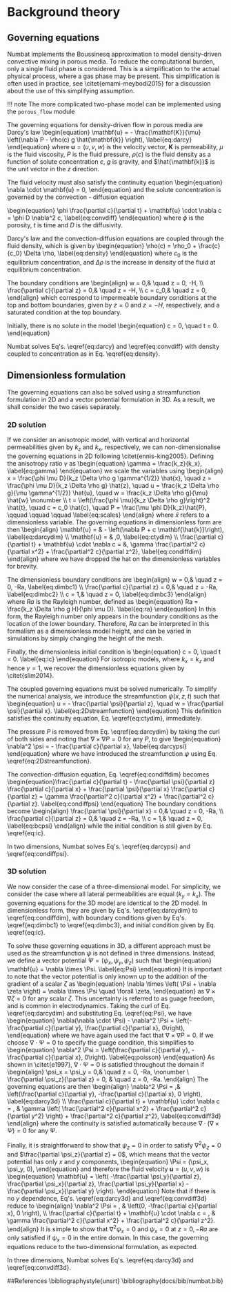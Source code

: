 # Background theory

## Governing equations

Numbat implements the Boussinesq approximation to model density-driven
convective mixing in porous media. To reduce the computational burden, only a single fluid phase is considered. This is a simplification to the actual physical process, where a gas phase may be present. This simplification is often used in practice, see \citet{emami-meybodi2015} for a discussion about the use of this simplifying assumption.

!!! note
    The more complicated two-phase model can be implemented using the `porous_flow` module

The governing equations for density-driven flow in porous media are
Darcy's law
\begin{equation}
\mathbf{u} = - \frac{\mathbf{K}}{\mu} \left(\nabla P - \rho(c) g \hat{\mathbf{k}} \right),
\label{eq:darcy}
\end{equation}
where $\mathbf{u} = (u, v, w)$ is the velocity vector, $\mathbf{K}$ is
permeability, $\mu$ is the fluid viscosity, $P$ is the fluid pressure,
$\rho(c)$ is the fluid density as a function of solute concentration
$c$, $g$ is gravity, and $\hat{\mathbf{k}}$ is the unit vector in the
$z$ direction.

The fluid velocity must also satisfy the continuity equation
\begin{equation}
\nabla \cdot \mathbf{u} = 0,
\end{equation}
and the solute concentration is governed by the convection - diffusion
equation

\begin{equation}
\phi \frac{\partial c}{\partial t} + \mathbf{u} \cdot \nabla c = \phi D \nabla^2 c,
\label{eq:convdiff}
\end{equation}
where $\phi$ is the porosity, $t$ is time and $D$ is the diffusivity.

Darcy's law and the convection-diffusion equations are coupled through
the fluid density, which is given by
\begin{equation}
\rho(c) = \rho_0 + \frac{c}{c_0} \Delta \rho,
\label{eq:density}
\end{equation}
where $c_0$ is the equilibrium concentration, and $\Delta \rho$ is the
increase in density of the fluid at equilibrium concentration.

The boundary conditions are
\begin{align}
w = 0,&  \quad z = 0, -H, \\\\
\frac{\partial c}{\partial z} = 0,& \quad z = -H, \\\\
c = c_0,& \quad z = 0,
\end{align}
which correspond to impermeable boundary conditions at the top and
bottom boundaries, given by $z = 0$ and $z=-H$, respectively, and a
saturated condition at the top boundary.

Initially, there is no solute in the model
\begin{equation}
c = 0, \quad t = 0.
\end{equation}

Numbat solves Eq's. \eqref{eq:darcy} and \eqref{eq:convdiff} with density coupled to concentration as in Eq. \eqref{eq:density}.

## Dimensionless formulation
The governing equations can also be solved using a streamfunction formulation in
2D and a vector potential formulation in 3D. As a result, we shall
consider the two cases separately.

### 2D solution

If we consider an anisotropic model, with vertical and horizontal
permeabilities given by $k_z$ and $k_x$, respectively, we can
non-dimensionalise the governing equations in 2D following \citet{ennis-king2005}. Defining the anisotropy
ratio $\gamma$ as
\begin{equation}
\gamma = \frac{k_z}{k_x},
\label{eq:gamma}
\end{equation}
we scale the variables using
\begin{align}
x = \frac{\phi \mu D}{k_z \Delta \rho g \gamma^{1/2}} \hat{x}, \quad z =  \frac{\phi \mu D}{k_z \Delta \rho g} \hat{z}, \quad u = \frac{k_z \Delta \rho g}{\mu \gamma^{1/2}} \hat{u}, \quad w = \frac{k_z \Delta \rho g}{\mu} \hat{w} \nonumber \\\\
t = \left(\frac{\phi \mu}{k_z \Delta \rho g}\right)^2 \hat{t}, \quad c = c_0 \hat{c}, \quad P = \frac{\mu \phi D}{k_z}\hat{P}, \qquad \qquad \qquad
\label{eq:scales}
\end{align}
where $\hat{x}$ refers to a dimensionless variable. The governing
equations in dimensionless form are then
\begin{align}
\mathbf{u} = & - \left(\nabla P + c \mathbf{\hat{k}}\right), \label{eq:darcydim} \\\\
\mathbf{u} = & \,0, \label{eq:ctydim} \\\\
\frac{\partial c}{\partial t} + \mathbf{u} \cdot \nabla c = &\,  \gamma \frac{\partial^2 c}{\partial x^2} + \frac{\partial^2 c}{\partial z^2}, \label{eq:condiffdim}
\end{align}
where we have dropped the hat on the dimensionless variables for
brevity.

The dimensionless boundary conditions are
\begin{align}
w = 0,&  \quad z = 0, -Ra, \label{eq:dimbc1} \\\\
\frac{\partial c}{\partial z} = 0,& \quad z = -Ra, \label{eq:dimbc2} \\\\
c = 1,& \quad z = 0, \label{eq:dimbc3}
\end{align}
where $Ra$ is the Rayleigh number, defined as
\begin{equation}
Ra = \frac{k_z \Delta \rho g H}{\phi \mu D}.
\label{eq:ra}
\end{equation}
In this form, the Rayleigh number only appears in the boundary
conditions as the location of the lower boundary. Therefore, $Ra$ can be
interpreted in this formalism as a dimensionless model height, and can
be varied in simulations by simply changing the height of the mesh.

Finally, the dimensionless initial condition is
\begin{equation}
c = 0, \quad t = 0.
\label{eq:ic}
\end{equation}
For isotropic models, where $k_x = k_z$ and hence $\gamma = 1$, we
recover the dimensionless equations given by \citet{slim2014}.

The coupled governing equations must be solved numerically. To simplify
the numerical analysis, we introduce the streamfunction $\psi(x,z,t)$
such that
\begin{equation}
u = - \frac{\partial \psi}{\partial z}, \quad w = \frac{\partial \psi}{\partial x}.
\label{eq:2Dstreamfunction}
\end{equation}
This definition satisfies the continuity equation, Eq.
\eqref{eq:ctydim}, immediately.

The pressure $P$ is removed from Eq. \eqref{eq:darcydim} by taking the
curl of both sides and noting that $\nabla \times \nabla P = 0$ for any
$P$, to give
\begin{equation}
\nabla^2 \psi = - \frac{\partial c}{\partial x},
\label{eq:darcypsi}
\end{equation}
where we have introduced the streamfunction $\psi$ using Eq.
\eqref{eq:2Dstreamfunction}.

The convection-diffusion equation, Eq. \eqref{eq:condiffdim} becomes
\begin{equation}\frac{\partial c}{\partial t} - \frac{\partial \psi}{\partial z} \frac{\partial c}{\partial x} + \frac{\partial \psi}{\partial x} \frac{\partial c}{\partial z} = \gamma \frac{\partial^2 c}{\partial x^2} + \frac{\partial^2 c}{\partial z}.
\label{eq:condiffpsi}
\end{equation}
The boundary conditions become
\begin{align}
\frac{\partial \psi}{\partial x} = 0,&  \quad z = 0, -Ra, \\\\
\frac{\partial c}{\partial z} = 0,& \quad z = -Ra, \\\\
c = 1,& \quad z = 0,
\label{eq:bcpsi}
\end{align}
while the initial condition is still given by Eq. \eqref{eq:ic}.

In two dimensions, Numbat solves Eq's. \eqref{eq:darcypsi} and
\eqref{eq:condiffpsi}.

### 3D solution

We now consider the case of a three-dimensional model. For simplicity,
we consider the case where all lateral permeabilities are equal
($k_y = k_x$). The governing equations for the 3D model are identical to
the 2D model. In dimensionless form, they are given by Eq's.
\eqref{eq:darcydim} to \eqref{eq:condiffdim}, with boundary conditions
given by Eq's. \eqref{eq:dimbc1} to \eqref{eq:dimbc3}, and initial
condition given by Eq. \eqref{eq:ic}.

To solve these governing equations in 3D, a different approach must be
used as the streamfunction $\psi$ is not defined in three dimensions.
Instead, we define a vector potential $\Psi = (\psi_x, \psi_y, \psi_z)$
such that
\begin{equation}
\mathbf{u} = \nabla \times \Psi.
\label{eq:Psi}
\end{equation}
It is important to note that the vector potential is only known up to
the addition of the gradient of a scalar $\zeta$ as
\begin{equation}
\nabla \times \left( \Psi + \nabla \zeta \right) = \nabla \times \Psi \quad \forall \zeta,
\end{equation}
as $\nabla \times \nabla \zeta = 0$ for any scalar $\zeta$. This
uncertainty is referred to as guage freedom, and is common in
electrodynamics. Taking the curl of Eq. \eqref{eq:darcydim} and
substituting Eq. \eqref{eq:Psi}, we have
\begin{equation}
\nabla(\nabla \cdot \Psi) - \nabla^2 \Psi = \left(- \frac{\partial c}{\partial y}, \frac{\partial c}{\partial x}, 0\right),
\end{equation}
where we have again used the fact that $\nabla \times \nabla P = 0$. If
we choose $\nabla \cdot \Psi = 0$ to specify the guage condition, this
simplifies to
\begin{equation}
\nabla^2 \Psi = \left(\frac{\partial c}{\partial y},  -\frac{\partial c}{\partial x}, 0\right).
\label{eq:poisson}
\end{equation}
As shown in \citet{e1997},
$\nabla \cdot \Psi = 0$ is satisfied throughout the domain if
\begin{align}
\psi_x = \psi_y = 0,& \quad z = 0, -Ra, \nonumber \\
\frac{\partial \psi_z}{\partial z} = 0, & \quad  z = 0, -Ra.
\end{align}
The governing equations are then
\begin{align}
\nabla^2 \Psi = \,& \left(\frac{\partial c}{\partial y}, -\frac{\partial c}{\partial x}, 0 \right), \label{eq:darcy3d} \\\\
\frac{\partial c}{\partial t} + \mathbf{u} \cdot \nabla c = \, & \gamma \left( \frac{\partial^2 c}{\partial x^2} + \frac{\partial^2 c}{\partial y^2} \right) + \frac{\partial^2 c}{\partial z^2}, \label{eq:convdiff3d}
\end{align}
where the continuity is satisfied automatically because
$\nabla \cdot \left( \nabla \times \Psi \right) = 0$ for any $\Psi$.

Finally, it is straightforward to show that $\psi_z = 0$ in order to
satisfy $\nabla^2 \psi_z = 0$ and
$\frac{\partial \psi_z}{\partial z} = 0$, which means that the vector
potential has only $x$ and $y$ components,
\begin{equation}
\Psi = (\psi_x, \psi_y, 0),
\end{equation}
and therefore the fluid velocity $\mathbf{u} = (u, v, w)$ is
\begin{equation}
\mathbf{u} = \left( -\frac{\partial \psi_y}{\partial z}, \frac{\partial \psi_x}{\partial z}, \frac{\partial \psi_y}{\partial x} - \frac{\partial \psi_x}{\partial y} \right).
\end{equation}
Note that if there is no $y$ dependence, Eq's. \eqref{eq:darcy3d} and
\eqref{eq:convdiff3d} reduce to
\begin{align}
\nabla^2 \Psi = \, & \left(0, -\frac{\partial c}{\partial x}, 0 \right), \\\\
\frac{\partial c}{\partial t} + \mathbf{u} \cdot \nabla c = \, & \gamma \frac{\partial^2 c}{\partial x^2}  + \frac{\partial^2 c}{\partial z^2}.
\end{align}
It is simple to show that $\nabla^2 \psi_x = 0$ and $\psi_x = 0$ at
$z = 0, -Ra$ are only satisfied if $\psi_x = 0$ in the entire domain. In
this case, the governing equations reduce to the two-dimensional
formulation, as expected.

In three dimensions, Numbat solves Eq's. \eqref{eq:darcy3d} and
\eqref{eq:convdiff3d}.

##References
\bibliographystyle{unsrt}
\bibliography{docs/bib/numbat.bib}
